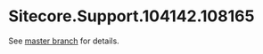 # Sitecore.Support.104142.108165

See [master branch](https://github.com/sitecoresupport/Sitecore.Support.104142.108165) for details.